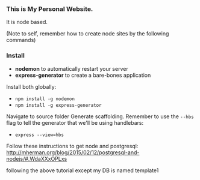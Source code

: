 ### This is My Personal Website.

It is node based.

(Note to self, remember how to create node sites by the following commands)

### Install

* __nodemon__ to automatically restart your server
* __express-generator__ to create a bare-bones application

Install both globally:

* <code>npm install -g nodemon</code>
* <code>npm install -g express-generator</code>

Navigate to source folder
Generate scaffolding. Remember to use the <code>--hbs</code> flag to tell the generator that we'll be using handlebars:

* <code>express --view=hbs</code>

Follow these instructions to get node and postgresql: http://mherman.org/blog/2015/02/12/postgresql-and-nodejs/#.WdaXXxOPLxs

following the above tutorial except my DB is named template1